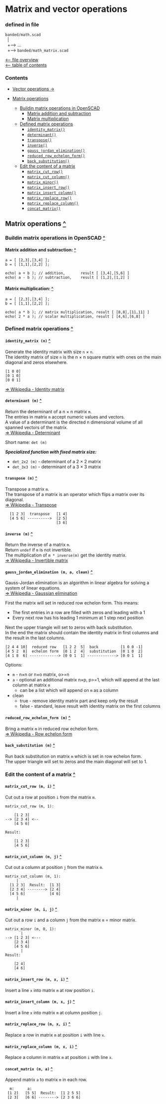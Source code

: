 Matrix and vector operations
============================

### defined in file
`banded/math.scad`\
` `| \
` `+--> ...\
` `+--> `banded/math_matrix.scad`

[<-- file overview](file_overview.md)\
[<-- table of contents](contents.md)

### Contents
[contents]: #contents "Up to Contents"
- [Vector operations ->](math_vector.md)

- [Matrix operations][matrix]
  - [Buildin matrix operations in OpenSCAD][matrix_buildin]
    - [Matrix addition and subtraction][matrix_add]
    - [Matrix multiplication][matrix_mul]
  - [Defined matrix operations][matrix_defined]
    - [`identity_matrix()`][identity_matrix]
    - [`determinant()`][determinant]
    - [`transpose()`][transpose]
    - [`inverse()`][inverse]
    - [`gauss_jordan_elimination()`][gauss_jordan_elimination]
    - [`reduced_row_echelon_form()`][reduced_row_echelon_form]
    - [`back_substitution()`][back_substitution]
  - [Edit the content of a matrix][matrix_edit]
    - [`matrix_cut_row()`][matrix_cut_row]
    - [`matrix_cut_column()`][matrix_cut_column]
    - [`matrix_minor()`][matrix_minor]
    - [`matrix_insert_row()`][matrix_insert_row]
    - [`matrix_insert_column()`][matrix_insert_column]
    - [`matrix_replace_row()`][matrix_replace_row]
    - [`matrix_replace_column()`][matrix_replace_column]
    - [`concat_matrix()`][concat_matrix]


Matrix operations [^][contents]
-------------------------------
[matrix]: #matrix-operations-

### Buildin matrix operations in OpenSCAD [^][contents]
[matrix_buildin]: #buildin-matrix-operations-in-openscad-

#### Matrix addition and subtraction: [^][contents]
[matrix_add]: #matrix-addition-and-subtraction-
```OpenSCAD
a = [ [2,3],[3,4] ];
b = [ [1,1],[2,2] ];

echo( a + b ); // addition,       result [ [3,4],[5,6] ]
echo( a - b ); // subtraction,    result [ [1,2],[1,2] ]
```

#### Matrix multiplication: [^][contents]
[matrix_mul]: #matrix-multiplication-
```OpenSCAD
a = [ [2,3],[3,4] ];
b = [ [1,1],[2,2] ];

echo( a * b ); // matrix multiplication, result [ [8,8],[11,11] ]
echo( 2 * a ); // scalar multiplication, result [ [4,6],[6,8] ]
```


### Defined matrix operations [^][contents]
[matrix_defined]: #defined-matrix-operations-

#### `identity_matrix (n)` [^][contents]
[identity_matrix]: #identity_matrix-n-
Generate the identity matrix with size `n` × `n`.\
The identity matrix of size `n` is the n × n square matrix with ones on the main diagonal and zeros elsewhere.
```
[1 0 0]
[0 1 0]
[0 0 1]
```
[=> Wikipedia - Identity matrix](https://en.wikipedia.org/wiki/Identity_matrix)

#### `determinant (m)` [^][contents]
[determinant]: #determinant-m-
Return the determinant of a n × n matrix `m`.\
The entries in matrix `m` accept numeric values and vectors.\
A value of a determinant is the directed n dimensional volume of all
spanned vectors of the matrix.\
[=> Wikipedia - Determinant](https://en.wikipedia.org/wiki/Determinant)

Short name: `det (m)`

___Specialized function with fixed matrix size:___
- `det_2x2 (m)` - determinant of a 2 × 2 matrix
- `det_3x3 (m)` - determinant of a 3 × 3 matrix

#### `transpose (m)` [^][contents]
[transpose]: #transpose-m-
Transpose a matrix `m`.\
The transpose of a matrix is an operator which flips a matrix over its diagonal.\
[=> Wikipedia - Transpose](https://en.wikipedia.org/wiki/Transpose)

```
  [1 2 3]  transpose   [1 4]
  [4 5 6] ---------->  [2 5]
                       [3 6]
```

#### `inverse (m)` [^][contents]
[inverse]: #inverse-m-
Return the inverse of a matrix `m`.\
Return `undef` if `m` is not invertible.\
The multiplication of `m * inverse(m)` get the identity matrix.\
[=> Wikipedia - Invertible matrix](https://en.wikipedia.org/wiki/Invertible_matrix)

#### `gauss_jordan_elimination (m, a, clean)` [^][contents]
[gauss_jordan_elimination]: #gauss_jordan_elimination-m-a-clean-
Gauss-Jordan elimination is an algorithm in linear algebra for solving
a system of linear equations.\
[=> Wikipedia - Gaussian elimination ](https://en.wikipedia.org/wiki/Gaussian_elimination)

First the matrix will set in reduced row echelon form. This means:
- The first entries in a row are filled with zeros and leading with a 1
- Every next row has his leading 1 minimum at 1 step next position

Next the upper triangle will set to zeros with back substitution.\
In the end the matrix should contain the identity matrix in first columns
and the result in the last columns.
```
[2 4 4 10]  reduced row   [1 2 2  5]  back          [1 0 0 -1]
[4 5 2  8]  echelon form  [0 1 2  4]  substitution  [0 1 0  2]
[4 1 8  6] -------------> [0 0 1  1] -------------> [0 0 1  1]
```

Options:
- `m` - n×n or n×o matrix, o>=n
- `a` - optional an additional matrix n×p, p>=1, which will append at the last column at matrix `m`
  - can be a list which will append on `m` as a column
- clean
  - true  - remove identity matrix part and keep only the result
  - false - standard, leave result with identity matrix on the first columns

#### `reduced_row_echelon_form (m)` [^][contents]
[reduced_row_echelon_form]: #reduced_row_echelon_form-m-
Bring a matrix `m` in reduced row echelon form.\
[=> Wikipedia - Row echelon form](https://en.wikipedia.org/wiki/Row_echelon_form)

#### `back_substitution (m)` [^][contents]
[back_substitution]: #back_substitution-m-
Run back substitution on matrix `m` which is set in row echelon form.\
The upper triangle will set to zeros and the main diagonal will set to 1.


### Edit the content of a matrix [^][contents]
[matrix_edit]: #edit-the-content-of-a-matrix-

#### `matrix_cut_row (m, i)` [^][contents]
[matrix_cut_row]: #matrix_cut_row-m-i-
Cut out a row at position `i` from the matrix `m`.
```
matrix_cut_row (m, 1):

    [1 2 3]
--> [2 3 4] <--
    [4 5 6]

Result:

    [1 2 3]
    [4 5 6]
```

#### `matrix_cut_column (m, j)` [^][contents]
[matrix_cut_column]: #matrix_cut_column-m-j-
Cut out a column at position `j` from the matrix `m`.
```
matrix_cut_column (m, 1):
     |
  [1 2 3]  Result:  [1 3]
  [2 3 4] --------> [2 4]
  [4 5 6]           [4 6]
     |
```

#### `matrix_minor (m, i, j)` [^][contents]
[matrix_minor]: #matrix_minor-m-i-j-
Cut out a row `i` and a column `j` from the matrix `m` = minor matrix.
```
matrix_minor (m, 0, 1):
       |
--> [1 2 3] <---
    [2 3 4]
    [4 5 6]
       |
Result:

    [2 4]
    [4 6]
```

#### `matrix_insert_row (m, x, i)` [^][contents]
[matrix_insert_row]: #matrix_insert_row-m-x-i-
Insert a line `x` into matrix `m` at row position `i`.

#### `matrix_insert_column (m, x, j)` [^][contents]
[matrix_insert_column]: #matrix_insert_column-m-x-j-
Insert a line `x` into matrix `m` at column position `j`.

#### `matrix_replace_row (m, x, i)` [^][contents]
[matrix_replace_row]: #matrix_replace_row-m-x-i-
Replace a row in matrix `m` at position `i` with line `x`.

#### `matrix_replace_column (m, x, i)` [^][contents]
[matrix_replace_column]: #matrix_replace_column-m-x-i-
Replace a column in matrix `m` at position `i` with line `x`.

#### `concat_matrix (m, a)` [^][contents]
[concat_matrix]: #concat_matrix-m-a-
Append matrix `a` to matrix `m` in each row.
```
  m:      a:
 [1 2]   [5 5]  Result:  [1 2 5 5]
 [2 3]   [6 6] --------> [2 3 6 6]
```

